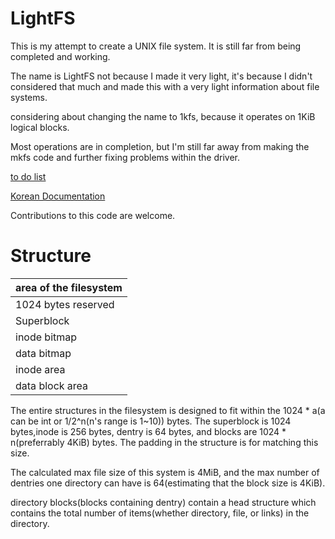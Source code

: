 # LightFS
This is my attempt to create a UNIX file system. It is still far from being completed and working.

The name is LightFS not because I made it very light, it's because I didn't considered that much and made this with a very light information about file systems.

considering about changing the name to 1kfs, because it operates on 1KiB logical blocks.

Most operations are in completion, but I'm still far away from making the mkfs code and further fixing problems within the driver.

[to do list](todo.md)

[Korean Documentation](korean.md)

Contributions to this code are welcome.

# Structure
| area of the filesystem |
| ---------- |
| 1024 bytes reserved |
| Superblock |
| inode bitmap |
| data bitmap |
| inode area |
| data block area |

The entire structures in the filesystem is designed to fit within the 1024 * a(a can be int or 1/2^n(n's range is 1~10)) bytes. The superblock is 1024 bytes,inode is 256 bytes, dentry is 64 bytes, and blocks are 1024 * n(preferrably 4KiB) bytes. The padding in the structure is for matching this size.

The calculated max file size of this system is 4MiB, and the max number of dentries one directory can have is 64(estimating that the block size is 4KiB).

directory blocks(blocks containing dentry) contain a head structure which contains the total number of items(whether directory, file, or links) in the directory.
